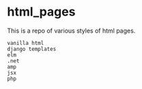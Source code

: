 # html_pages
This is a repo of various styles of html pages. 

```
vanilla html
django templates
elm
.net
amp
jsx
php
```
